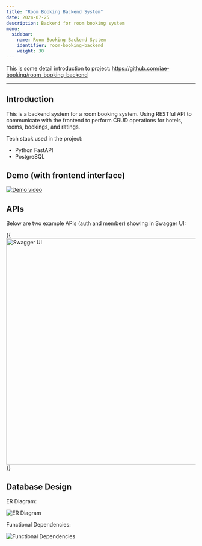 ```yaml
---
title: "Room Booking Backend System"
date: 2024-07-25
description: Backend for room booking system
menu:
  sidebar:
    name: Room Booking Backend System
    identifier: room-booking-backend
    weight: 30
---
```


This is some detail introduction to project: https://github.com/iae-booking/room_booking_backend

---

## Introduction

This is a backend system for a room booking system. Using RESTful API to communicate with the frontend to perform CRUD operations for hotels, rooms, bookings, and ratings.

Tech stack used in the project:
- Python FastAPI
- PostgreSQL

## Demo (with frontend interface)

[![Demo video](http://img.youtube.com/vi/icbWpszwDkg/0.jpg)](http://www.youtube.com/watch?v=icbWpszwDkg "Room Booking website")

## APIs

Below are two example APIs (auth and member) showing in Swagger UI:

{{<img src="/images/sections/projects/swaggerUI.png" width="600" align="center" title="Swagger UI">}}

## Database Design

ER Diagram:

![ER Diagram](/images/sections/projects/EER.png)

Functional Dependencies:

![Functional Dependencies](/images/sections/projects/functional_dependencies.png)
